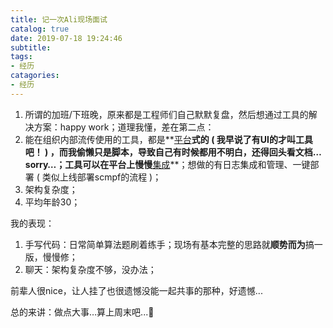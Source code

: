 ```yaml
---
title: 记一次Ali现场面试
catalog: true
date: 2019-07-18 19:24:46
subtitle:
tags:
- 经历
catagories:
- 经历
---
```


1. 所谓的加班/下班晚，原来都是工程师们自己默默复盘，然后想通过工具的解决方案：happy work；道理我懂，差在第二点：
2. 能在组织内部流传使用的工具，都是**<u>平台</u>**式的 ( 我早说了有UI的才叫工具吧！ ) ，而我偷懒只是脚本，导致自己有时候都用不明白，还得回头看文档…sorry…；工具可以在平台上慢慢**<u>集成</u>**；想做的有日志集成和管理、一键部署 ( 类似上线部署scmpf的流程 )；
3. 架构复杂度；
4. 平均年龄30；

我的表现：

1. 手写代码：日常简单算法题刷着练手；现场有基本完整的思路就**顺势而为**搞一版，慢慢修；
2. 聊天：架构复杂度不够，没办法；

前辈人很nice，让人挂了也很遗憾没能一起共事的那种，好遗憾...

总的来讲：做点大事…算上周末吧...🙂